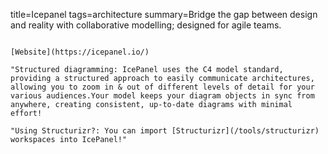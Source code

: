 title=Icepanel
tags=architecture
summary=Bridge the gap between design and reality with collaborative modelling; designed for agile teams.
~~~~~~

[Website](https://icepanel.io/)

"Structured diagramming: IcePanel uses the C4 model standard, providing a structured approach to easily communicate architectures, allowing you to zoom in & out of different levels of detail for your various audiences.Your model keeps your diagram objects in sync from anywhere, creating consistent, up-to-date diagrams with minimal effort!

"Using Structurizr?: You can import [Structurizr](/tools/structurizr) workspaces into IcePanel!"
